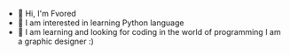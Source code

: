 - 👋 Hi, I'm Fvored
- 👀 I am interested in learning Python language
- 🌱 I am learning and looking for coding in the world of programming
I am a graphic designer :)
